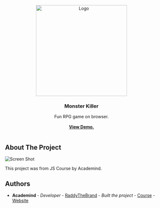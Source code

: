 <br/>
<p align="center">
  <a href="https://github.com//">
    <img src="https://upload.wikimedia.org/wikipedia/commons/thumb/6/6a/JavaScript-logo.png/768px-JavaScript-logo.png" alt="Logo" width="300" >
  </a>

  <h3 align="center">Monster Killer</h3>

  <p align="center">
    Fun RPG game on browser.
    <br/>
    <br/>
    <a href="https://gorillacoffee-mb.netlify.app"><strong>View Demo.</strong></a>
    <br/>
    <br/>
  </p>
</p>



## About The Project

![Screen Shot](https://i.ibb.co/pR7gZ09/Captur-de-ecran-din-2024-02-23-la-20-30-03.png)

This project was from JS Course by Academind.


## Authors

* **Academind** - *Developer* - [RaddyTheBrand](https://github.com/academind) - *Built the project* - [Course](https://www.udemy.com/course/javascript-the-complete-guide-2020-beginner-advanced/?couponCode=KEEPLEARNING) - [Website](https://academind.com)

